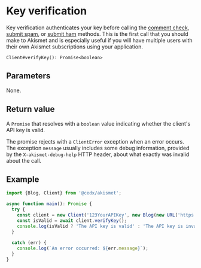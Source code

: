 # Key verification
Key verification authenticates your key before calling the [comment check](comment_check.md), [submit spam](submit_spam.md), 
or [submit ham](submit_ham.md) methods. This is the first call that you should make to Akismet and is especially useful
if you will have multiple users with their own Akismet subscriptions using your application.

```
Client#verifyKey(): Promise<boolean>
```

## Parameters
None.

## Return value
A `Promise` that resolves with a `boolean` value indicating whether the client's API key is valid.

The promise rejects with a `ClientError` exception when an error occurs.
The exception `message` usually includes some debug information, provided by the `X-akismet-debug-help` HTTP header, about what exactly was invalid about the call.

## Example

```ts
import {Blog, Client} from '@cedx/akismet';

async function main(): Promise {
  try {
    const client = new Client('123YourAPIKey', new Blog(new URL('https://www.yourblog.com')));
    const isValid = await client.verifyKey();
    console.log(isValid ? 'The API key is valid' : 'The API key is invalid');
  }
    
  catch (err) {
    console.log(`An error occurred: ${err.message}`);
  }
}
```
